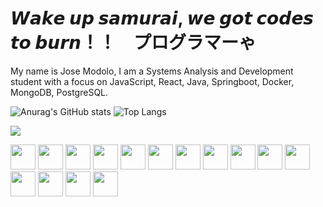 <h1>𝙒𝙖𝙠𝙚 𝙪𝙥 𝙨𝙖𝙢𝙪𝙧𝙖𝙞, 𝙬𝙚 𝙜𝙤𝙩 𝙘𝙤𝙙𝙚𝙨 𝙩𝙤 𝙗𝙪𝙧𝙣！！　プログラマーゃ </h1>

<p>My name is Jose Modolo, I am a Systems Analysis and Development student with a focus on JavaScript, React, Java, Springboot, Docker, MongoDB, PostgreSQL.</p>

![Anurag's GitHub stats](https://github-readme-stats.vercel.app/api?username=josemodolo&show_icons=true&theme=dark)
![Top Langs](https://github-readme-stats.vercel.app/api/top-langs/?username=josemodolo&layout=compact&theme=dark)


<img src="https://media.giphy.com/media/v1.Y2lkPTc5MGI3NjExMWc3amt5MWNncGh1YWdhaWN5M2theHFyMWZ2OHE2dTh0bGFnYmtzaCZlcD12MV9naWZzX3NlYXJjaCZjdD1n/wwg1suUiTbCY8H8vIA/giphy.gif"/>
<p align="left">
  <img src="https://raw.githubusercontent.com/marwin1991/profile-technology-icons/refs/heads/main/icons/github.png" width="40"/>
<img src="https://raw.githubusercontent.com/marwin1991/profile-technology-icons/refs/heads/main/icons/gitlab.png" width="40"/>
<img src="https://raw.githubusercontent.com/marwin1991/profile-technology-icons/refs/heads/main/icons/intellij.png" width="40"/>
<img src="https://raw.githubusercontent.com/marwin1991/profile-technology-icons/refs/heads/main/icons/html.png" width="40"/>
<img src="https://raw.githubusercontent.com/marwin1991/profile-technology-icons/refs/heads/main/icons/css.png" width="40"/>
<img src="https://raw.githubusercontent.com/marwin1991/profile-technology-icons/refs/heads/main/icons/swagger.png" width="40"/>
<img src="https://raw.githubusercontent.com/marwin1991/profile-technology-icons/refs/heads/main/icons/firebase.png" width="40"/>
<img src="https://raw.githubusercontent.com/marwin1991/profile-technology-icons/refs/heads/main/icons/javascript.png" width="40"/>
<img src="https://raw.githubusercontent.com/marwin1991/profile-technology-icons/refs/heads/main/icons/react.png" width="40"/>
<img src="https://raw.githubusercontent.com/marwin1991/profile-technology-icons/refs/heads/main/icons/java.png" width="40"/>
<img src="https://raw.githubusercontent.com/marwin1991/profile-technology-icons/refs/heads/main/icons/spring.png" width="40"/>
<img src="https://raw.githubusercontent.com/marwin1991/profile-technology-icons/refs/heads/main/icons/spring_boot.png" width="40"/>
<img src="https://raw.githubusercontent.com/marwin1991/profile-technology-icons/refs/heads/main/icons/postgresql.png" width="40"/>
<img src="https://raw.githubusercontent.com/marwin1991/profile-technology-icons/refs/heads/main/icons/mysql.png" width="40"/>
<img src="https://raw.githubusercontent.com/marwin1991/profile-technology-icons/refs/heads/main/icons/python.png" width="40"/>
</p>







